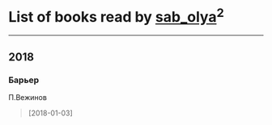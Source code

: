 # List of books read by [sab_olya](http://vk.com/id139338401)<sup>2</sup>
---

## 2018

### Барьер
П.Вежинов
> [2018-01-03] 





